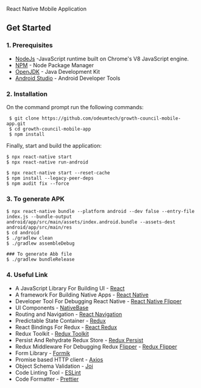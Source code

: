 React Native Mobile Application

## Get Started

### 1. Prerequisites

- [NodeJs](https://nodejs.org/en/) -JavaScript runtime built on Chrome's V8 JavaScript engine.
- [NPM](https://npmjs.org/) - Node Package Manager
- [OpenJDK](http://openjdk.java.net/) - Java Development Kit
- [Android Studio](https://developer.android.com/studio) - Android Developer Tools

### 2. Installation

On the command prompt run the following commands:

```
 $ git clone https://github.com/odeumtech/growth-council-mobile-app.git
 $ cd growth-council-mobile-app
 $ npm install
```

Finally, start and build the application:

```
$ npx react-native start
$ npx react-native run-android

$ npx react-native start --reset-cache
$ npm install --legacy-peer-deps
$ npm audit fix --force
```

### 3. To generate APK

```
$ npx react-native bundle --platform android --dev false --entry-file index.js --bundle-output android/app/src/main/assets/index.android.bundle --assets-dest android/app/src/main/res
$ cd android
$ ./gradlew clean
$ ./gradlew assembleDebug

### To generate Abb file
$ ./gradlew bundleRelease
```

### 4. Useful Link

- A JavaScript Library For Building UI - [React](https://reactjs.org/)
- A framework For Building Native Apps - [React Native](https://reactnative.dev/)
- Developer Tool For Debugging React Native - [React Native Flipper](https://fbflipper.com/)
- UI Components - [NativeBase](https://nativebase.io/)
- Routing and Navigation - [React Navigation](https://reactnavigation.org/)
- Predictable State Container - [Redux](http://redux.js.org/)
- React Bindings For Redux - [React Redux](https://react-redux.js.org/)
- Redux Toolkit - [Redux Toolkit](https://redux-toolkit.js.org/)
- Persist And Rehydrate Redux Store - [Redux Persist](https://github.com/rt2zz/redux-persist)
- Redux Middleware For Debugging Redux [Flipper](https://fbflipper.com/) - [Redux Flipper](https://github.com/jk-gan/redux-flipper)
- Form Library - [Formik](https://formik.org/)
- Promise based HTTP client - [Axios](https://github.com/mzabriskie/axios)
- Object Schema Validation - [Joi](https://www.npmjs.com/package/joi)
- Code Linting Tool - [ESLint](http://eslint.org/)
- Code Formatter - [Prettier](https://www.npmjs.com/package/prettier)
